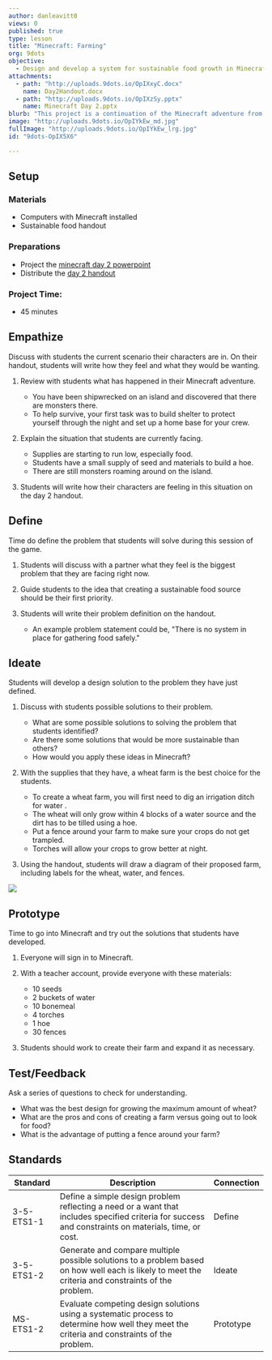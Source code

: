 ```yaml
---
author: danleavitt0
views: 0
published: true
type: lesson
title: "Minecraft: Farming"
org: 9dots
objective: 
  - Design and develop a system for sustainable food growth in Minecraft to keep the community going
attachments: 
  - path: "http://uploads.9dots.io/OpIXxyC.docx"
    name: Day2Handout.docx
  - path: "http://uploads.9dots.io/OpIXzSy.pptx"
    name: Minecraft Day 2.pptx
blurb: "This project is a continuation of the Minecraft adventure from the [Minecraft Shelter](http://www.9dots.io/9dots/OqtrDDl) lesson. Students will use design thinking to develop a sustainable food source for their shelters. The planning process will take place on the [Design Thinking handout](http://uploads.9dots.io/OpIXxyC.docx). Once students have finalized their designs, they will create their farms in the game. For more information on how to provide students with materials check out this [Minecraftedu teacher cheat sheet](https://www.dropbox.com/s/ggi0lviuy58ws2w/Teacher%20Cheat%20Sheet.pdf?dl=0). To get more information on farming you can look at this [farming guide](http://minecraft.gamepedia.com/Tutorials/Crop_farming)."
image: "http://uploads.9dots.io/OpIYkEw_md.jpg"
fullImage: "http://uploads.9dots.io/OpIYkEw_lrg.jpg"
id: "9dots-OpIX5X6"

---
```


## Setup

### Materials

- Computers with Minecraft installed
- Sustainable food handout

### Preparations

- Project the [minecraft day 2 powerpoint](http://uploads.9dots.io/OpIXzSy.pptx)
- Distribute the [day 2 handout](http://uploads.9dots.io/OpIXxyC.docx)

### Project Time:

- 45 minutes

## Empathize
Discuss with students the current scenario their characters are in. On their handout, students will write how they feel and what they would be wanting.

1. Review with students what has happened in their Minecraft adventure.
	- You have been shipwrecked on an island and discovered that there are monsters there. 
    - To help survive, your first task was to build shelter to protect yourself through the night and set up a home base for your crew.
    
2. Explain the situation that students are currently facing.
	- Supplies are starting to run low, especially food.
	- Students have a small supply of seed and materials to build a hoe.
	- There are still monsters roaming around on the island.
    
2. Students will write how their characters are feeling in this situation on the day 2 handout.

## Define
Time do define the problem that students will solve during this session of the game.

1. Students will discuss with a partner what they feel is the biggest problem that they are facing right now.

2. Guide students to the idea that creating a sustainable food source should be their first priority.

3. Students will write their problem definition on the handout.
	- An example problem statement could be, "There is no system in place for gathering food safely."

## Ideate
Students will develop a design solution to the problem they have just defined.

1. Discuss with students possible solutions to their problem.
	- What are some possible solutions to solving the problem that students identified?
    - Are there some solutions that would be more sustainable than others? 
    - How would you apply these ideas in Minecraft?

2. With the supplies that they have, a wheat farm is the best choice for the students.
	- To create a wheat farm, you will first need to dig an irrigation ditch for water .
    - The wheat will only grow within 4 blocks of a water source and the dirt has to be tilled using a hoe.
    - Put a fence around your farm to make sure your crops do not get trampled.
	- Torches will allow your crops to grow better at night.
    
3. Using the handout, students will draw a diagram of their proposed farm, including labels for the wheat, water, and fences.

![](http://uploads.9dots.io/OpIZwgm_md.jpg) 

## Prototype
Time to go into Minecraft and try out the solutions that students have developed. 

1. Everyone will sign in to Minecraft.

2. With a teacher account, provide everyone with these materials:
	- 10 seeds
    - 2 buckets of water
    - 10 bonemeal
    - 4 torches
    - 1 hoe
    - 30 fences
    
3. Students should work to create their farm and expand it as necessary.

## Test/Feedback
Ask a series of questions to check for understanding.

- What was the best design for growing the maximum amount of wheat?
- What are the pros and cons of creating a farm versus going out to look for food?
- What is the advantage of putting a fence around your farm?

## Standards

Standard | Description | Connection
--- | --- | ---
3-5-ETS1-1 | Define a simple design problem reflecting a need or a want that includes specified criteria for success and constraints on materials, time, or cost. | Define
3-5-ETS1-2 | Generate and compare multiple possible solutions to a problem based on how well each is likely to meet the criteria and constraints of the problem. | Ideate
MS-ETS1-2 | Evaluate competing design solutions using a systematic process to determine how well they meet the criteria and constraints of the problem. | Prototype
